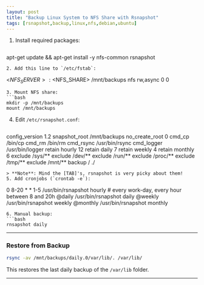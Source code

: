 ```yaml
---
layout: post
title: "Backup Linux System to NFS Share with Rsnapshot"
tags: [rsnapshot,backup,linux,nfs,debian,ubuntu]
---
```


1. Install required packages:
   ```bash
apt-get update && apt-get install -y nfs-common rsnapshot
   ```
2. Add this line to `/etc/fstab`:
   ```
<$NFS_SERVER>:<$NFS_SHARE>	/mnt/backups	nfs	rw,async	0	0
   ```
3. Mount NFS share:
   ```bash
mkdir -p /mnt/backups
mount /mnt/backups
   ```
4. Edit `/etc/rsnapshot.conf`:
   ```
config_version	1.2
snapshot_root	/mnt/backups
no_create_root	0
cmd_cp			/bin/cp
cmd_rm			/bin/rm
cmd_rsync		/usr/bin/rsync
cmd_logger		/usr/bin/logger
retain			hourly			12
retain			daily			7
retain			weekly			4
retain			monthly			6
exclude			/sys/**
exclude			/dev/**
exclude			/run/**
exclude			/proc/**
exclude			/tmp/**
exclude			/mnt/**
backup			/				./
   ```
   > **Note**: Mind the [TAB]'s, rsnapshot is very picky about them!
5. Add cronjobs (`crontab -e`):
   ```
0 8-20 * * 1-5 /usr/bin/rsnapshot hourly # every work-day, every hour between 8 and 20h
@daily /usr/bin/rsnapshot daily
@weekly /usr/bin/rsnapshot weekly
@monthly /usr/bin/rsnapshot monthly
   ```
6. Manual backup:
   ```bash
rnsapshot daily
   ```

---

### Restore from Backup
```bash
rsync -av /mnt/backups/daily.0/var/lib/. /var/lib/
```
This restores the last daily backup of the `/var/lib` folder.


---

